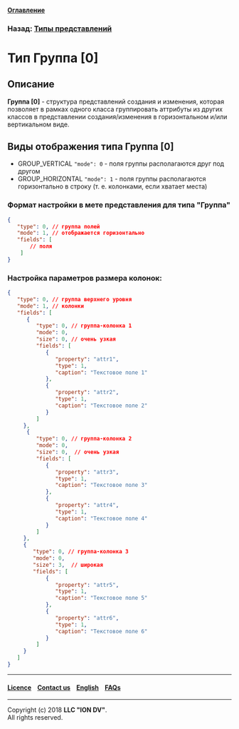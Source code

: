 #### [Оглавление](/docs/ru/index.md)

### Назад: [Типы представлений](/docs/ru/2_system_description/metadata_structure/meta_view/view_types.md)

# Тип Группа [0] 

## Описание

**Группа [0]** - структура представлений создания и изменения, которая позволяет в рамках одного класса группировать аттрибуты из других классов в представлении создания/изменения в горизонтальном и/или вертикальном виде. 

## Виды отображения типа Группа [0] 

* GROUP_VERTICAL `"mode": 0` - поля группы располагаются друг под другом 
* GROUP_HORIZONTAL `"mode": 1` - поля группы располагаются горизонтально в строку (т. е. колонками, если хватает места) 

### Формат настройки в мете представления для типа "Группа"

```json
{
   "type": 0, // группа полей
   "mode": 1, // отображается горизонтально
   "fields": [
       // поля
    ]
}
```

### Настройка параметров размера колонок:

```json
{
   "type": 0, // группа верхнего уровня
   "mode": 1, // колонки
   "fields": [
      {
         "type": 0, // группа-колонка 1
         "mode": 0,
         "size": 0, // очень узкая
         "fields": [
            {
               "property": "attr1",
               "type": 1,
               "caption": "Текстовое поле 1"
            },
            {
               "property": "attr2",
               "type": 1,
               "caption": "Текстовое поле 2"
            }
         ]
     },
      {
         "type": 0, // группа-колонка 2
         "mode": 0,
         "size": 0,  // очень узкая
         "fields": [
            {
               "property": "attr3",
               "type": 1,
               "caption": "Текстовое поле 3"
            },
            {
               "property": "attr4",
               "type": 1,
               "caption": "Текстовое поле 4"
            }
         ]
     },
     {
        "type": 0, // группа-колонка 3
        "mode": 0,
        "size": 3,  // широкая
        "fields": [
            {
               "property": "attr5",
               "type": 1,
               "caption": "Текстовое поле 5"
            },
            {
               "property": "attr6",
               "type": 1,
               "caption": "Текстовое поле 6"
            }
         ]
     }
   ]
}
```

--------------------------------------------------------------------------  


 #### [Licence](/LICENCE.md) &ensp;  [Contact us](https://iondv.com) &ensp;  [English](/docs/en/2_system_description/metadata_structure/meta_view/type_group.md)   &ensp; [FAQs](/faqs.md)  <div><img src="https://mc.iondv.com/watch/local/docs/framework" style="position:absolute; left:-9999px;" height=1 width=1 alt="iondv metrics"></div>         



--------------------------------------------------------------------------  

Copyright (c) 2018 **LLC "ION DV"**.   
All rights reserved. 
